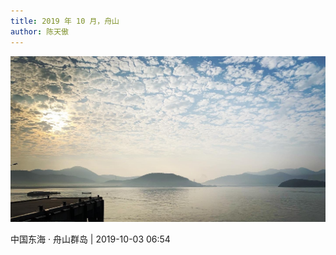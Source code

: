 ```yaml
---
title: 2019 年 10 月，舟山
author: 陈天傲
---
```


![舟山群岛](/assets/201910-zhoushan/zhoushan-islands.jpeg)

中国东海 · 舟山群岛 \| 2019-10-03 06:54
